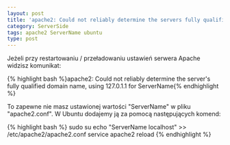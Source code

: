 ```yaml
---
layout: post
title: 'apache2: Could not reliably determine the servers fully qualified domain name'
category: ServerSide
tags: apache2 ServerName ubuntu
type: post
---
```

Jeżeli przy restartowaniu / przeładowaniu ustawień serwera Apache widzisz komunikat:

{% highlight bash %}apache2: Could not reliably determine the server's fully qualified domain name, using 127.0.1.1 for ServerName{% endhighlight %}

To zapewne nie masz ustawionej wartości "ServerName" w pliku "apache2.conf". W Ubuntu dodajemy ją za pomocą następujących komend:

{% highlight bash %}
sudo su
echo "ServerName localhost" >> /etc/apache2/apache2.conf
service apache2 reload
{% endhighlight %}
